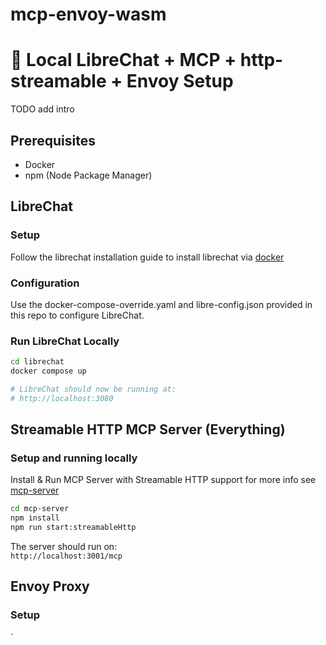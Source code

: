 # mcp-envoy-wasm

# 🧠 Local LibreChat + MCP + http-streamable + Envoy Setup

TODO add intro

## Prerequisites

- Docker
- npm (Node Package Manager)

## LibreChat

### Setup

Follow the librechat installation guide to install librechat via [docker](https://www.librechat.ai/docs/local/docker)

### Configuration

Use the docker-compose-override.yaml and libre-config.json provided in this repo to configure LibreChat.

### Run LibreChat Locally

```bash
cd librechat
docker compose up

# LibreChat should now be running at:
# http://localhost:3080
```

## Streamable HTTP MCP Server (Everything)

### Setup and running locally

Install & Run MCP Server with Streamable HTTP support for more info see [mcp-server](https://github.com/modelcontextprotocol/servers/tree/main/src/everything#run-from-source-with-streamable-http-transport)

```bash
cd mcp-server
npm install
npm run start:streamableHttp
```

The server should run on:  
`http://localhost:3001/mcp`

## Envoy Proxy

### Setup

`

```

```

